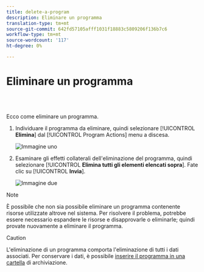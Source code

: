 ```yaml
---
title: delete-a-program
description: Eliminare un programma
translation-type: tm+mt
source-git-commit: 642fd57105afff1031f18883c5809206f136b7c6
workflow-type: tm+mt
source-wordcount: '117'
ht-degree: 0%

---
```



# Eliminare un programma

<br> 

Ecco come eliminare un programma.

1. Individuare il programma da eliminare, quindi selezionare [!UICONTROL **Elimina**] dal [!UICONTROL Program Actions] menu a discesa.

   ![Immagine uno](/help/sky/assets/programs/delete-a-program/delete-a-program-1.png)

1. Esaminare gli effetti collaterali dell&#39;eliminazione del programma, quindi selezionare [!UICONTROL **Elimina tutti gli elementi elencati sopra**]. Fate clic su [!UICONTROL **Invia**].

   ![Immagine due](/help/sky/assets/programs/delete-a-program/delete-a-program-2.png)

>[!NOTE]
>
>È possibile che non sia possibile eliminare un programma contenente risorse utilizzate altrove nel sistema. Per risolvere il problema, potrebbe essere necessario espandere le risorse e disapprovarle o eliminarle; quindi provate nuovamente a eliminare il programma.

>[!CAUTION]
>
>L&#39;eliminazione di un programma comporta l&#39;eliminazione di tutti i dati associati. Per conservare i dati, è possibile [inserire il programma in una cartella](/help/sky/archive-a-program.md) di archiviazione.

